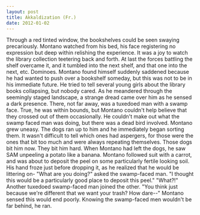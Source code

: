 ```yaml
---
layout: post
title: Akkaldization (Fr.)
date: 2012-01-02
---
```

Through a red tinted window, the bookshelves could be seen swaying
      precariously. Montano watched from his bed, his face registering no expression but deep within
      relishing the experience. It was a joy to watch the library collection teetering back and
      forth. At last the forces battling the shelf overcame it, and it tumbled into the next shelf,
      and that one into the next, etc. Dominoes. Montano found himself suddenly saddened because he
      had wanted to push over a bookshelf someday, but this was not to be in his immediate
      future.    He tried to tell several young girls about the library books
      collapsing, but nobody cared. As he meandered through the seemingly staged landscape, a
      strange dread came over him as he sensed a dark presence. There, not far away, was a tuxedoed
      man with a swamp face. True, he was within bounds, but Montano couldn't help believe that they
      crossed out of them occasionally. He couldn't make out what the swamp faced man was doing, but
      there was a dead bird involved. Montano grew uneasy.    The dogs ran up to
      him and he immediately began sorting them. It wasn't difficult to tell which ones had
      aspergers, for those were the ones that bit too much and were always repeating themselves.
      Those dogs bit him now. They bit him hard.    When Montano had left the
      dogs, he saw SAM unpeeling a potato like a banana. Montano followed suit with a carrot, and
      was about to deposit the peel on some particularly fertile looking soil. His hand froze just
      before dropping it, as he realized that he would be littering on-    "What
      are you doing?" asked the swamp-faced man.    "I thought this would be a
      particularly good place to deposit this peel."    "What?!" Another
      tuxedoed swamp-faced man joined the other. "You think just because we're different that we
      want your trash? How dare--"    Montano sensed this would end poorly.
      Knowing the swamp-faced men wouldn't be far behind, he ran.